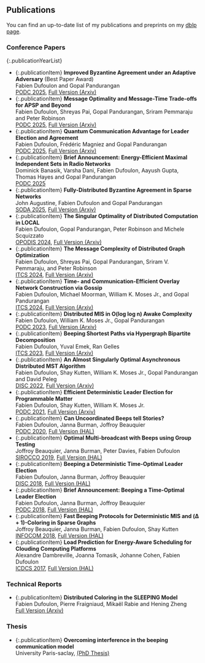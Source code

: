 ## Publications

You can find an up-to-date list of my publications and preprints on my [dblp page](https://dblp.uni-trier.de/pid/203/0763.html). 


### Conference Papers

{:.publicationYearList}
* {:.publicationItem} **Improved Byzantine Agreement under an Adaptive Adversary** (Best Paper Award) <br> Fabien Dufoulon and Gopal Pandurangan <br> [PODC 2025](https://dl.acm.org/doi/10.1145/3732772.3733553), [Full Version (Arxiv)](https://arxiv.org/abs/2506.04919)
* {:.publicationItem} **Message Optimality and Message-Time Trade-offs for APSP and Beyond** <br> Fabien Dufoulon, Shreyas Pai, Gopal Pandurangan, Sriram Pemmaraju and Peter Robinson <br> [PODC 2025](https://dl.acm.org/doi/10.1145/3732772.3733506), [Full Version (Arxiv)](https://arxiv.org/abs/2504.21781)
* {:.publicationItem} **Quantum Communication Advantage for Leader Election and Agreement** <br> Fabien Dufoulon, Frédéric Magniez and Gopal Pandurangan <br> [PODC 2025](https://dl.acm.org/doi/10.1145/3732772.3733509), [Full Version (Arxiv)](https://arxiv.org/abs/2502.07416)
* {:.publicationItem} **Brief Announcement: Energy-Efficient Maximal Independent Sets in Radio Networks** <br> Dominick Banasik, Varsha Dani, Fabien Dufoulon, Aayush Gupta, Thomas Hayes and Gopal Pandurangan <br> [PODC 2025](https://dl.acm.org/doi/10.1145/3732772.3733560)
* {:.publicationItem} **Fully-Distributed Byzantine Agreement in Sparse Networks** <br> John Augustine, Fabien Dufoulon and Gopal Pandurangan <br> [SODA 2025](https://epubs.siam.org/doi/10.1137/1.9781611978322.142), [Full Version (Arxiv)](https://arxiv.org/abs/2410.20865)
* {:.publicationItem} **The Singular Optimality of Distributed Computation in LOCAL** <br> Fabien Dufoulon, Gopal Pandurangan, Peter Robinson and Michele Scquizzato <br> [OPODIS 2024](https://doi.org/10.4230/LIPIcs.OPODIS.2024.26), [Full Version (Arxiv)](https://arxiv.org/abs/2411.07011)
* {:.publicationItem} **The Message Complexity of Distributed Graph Optimization** <br> Fabien Dufoulon, Shreyas Pai, Gopal Pandurangan, Sriram V. Pemmaraju, and Peter Robinson <br> [ITCS 2024](https://doi.org/10.4230/LIPIcs.ITCS.2024.41), [Full Version (Arxiv)](https://arxiv.org/abs/2311.14811)
* {:.publicationItem} **Time- and Communication-Efficient Overlay Network Construction via Gossip** <br>  Fabien Dufoulon, Michael Moorman, William K. Moses Jr., and Gopal Pandurangan <br> [ITCS 2024](https://doi.org/10.4230/LIPIcs.ITCS.2024.42), [Full Version (Arxiv)](https://arxiv.org/abs/2311.17115)
* {:.publicationItem} **Distributed MIS in O(log log n) Awake Complexity** <br> Fabien Dufoulon, William K. Moses Jr., Gopal Pandurangan <br> [PODC 2023](https://dl.acm.org/doi/abs/10.1145/3583668.3594574), [Full Version (Arxiv)](https://arxiv.org/abs/2204.08359)
* {:.publicationItem} **Beeping Shortest Paths via Hypergraph Bipartite Decomposition** <br> Fabien Dufoulon, Yuval Emek, Ran Gelles <br> [ITCS 2023](https://drops.dagstuhl.de/opus/volltexte/2023/17548/), [Full Version (Arxiv)](https://arxiv.org/abs/2210.06882)
* {:.publicationItem} **An Almost Singularly Optimal Asynchronous Distributed MST Algorithm** <br> Fabien Dufoulon, Shay Kutten, William K. Moses Jr., Gopal Pandurangan and David Peleg <br> [DISC 2022](https://doi.org/10.4230/LIPIcs.DISC.2022.19), [Full Version (Arxiv)](https://arxiv.org/abs/2210.01173)
* {:.publicationItem} **Efficient Deterministic Leader Election for Programmable Matter** <br> Fabien Dufoulon, Shay Kutten, William K. Moses Jr. <br> [PODC 2021](https://dl.acm.org/doi/abs/10.1145/3465084.3467900), [Full Version (Arxiv)](https://arxiv.org/abs/2106.01108)
* {:.publicationItem} **Can Uncoordinated Beeps tell Stories?** <br> Fabien Dufoulon, Janna Burman, Joffroy Beauquier <br> [PODC 2020](https://dl.acm.org/doi/10.1145/3382734.3405699), [Full Version (HAL)](https://hal.archives-ouvertes.fr/hal-02860827)
* {:.publicationItem} **Optimal Multi-broadcast with Beeps using Group Testing** <br> Joffroy Beauquier, Janna Burman, Peter Davies, Fabien Dufoulon <br> [SIROCCO 2019](https://link.springer.com/chapter/10.1007/978-3-030-24922-9_5), [Full Version (HAL)](https://hal.archives-ouvertes.fr/hal-02140017)
* {:.publicationItem} **Beeping a Deterministic Time-Optimal Leader Election** <br> Fabien Dufoulon, Janna Burman, Joffroy Beauquier <br> [DISC 2018](https://drops.dagstuhl.de/opus/frontdoor.php?source_opus=9809), [Full Version (HAL)](https://hal.archives-ouvertes.fr/hal-01794711)
* {:.publicationItem} **Brief Announcement: Beeping a Time-Optimal Leader Election** <br> Fabien Dufoulon, Janna Burman, Joffroy Beauquier <br> [PODC 2018](https://dl.acm.org/doi/10.1145/3212734.3212779), [Full Version (HAL)](https://hal.archives-ouvertes.fr/hal-01794711)
* {:.publicationItem} **Fast Beeping Protocols for Deterministic MIS and (Δ + 1)-Coloring in Sparse Graphs** <br> Joffroy Beauquier, Janna Burman, Fabien Dufoulon, Shay Kutten <br> [INFOCOM 2018](https://ieeexplore.ieee.org/document/8486015), [Full Version (HAL)](https://hal.archives-ouvertes.fr/hal-01754696v1)
* {:.publicationItem} **Load Prediction for Energy-Aware Scheduling for Clouding Computing Platforms** <br> Alexandre Dambreville, Joanna Tomasik, Johanne Cohen, Fabien Dufoulon <br> [ICDCS 2017](https://ieeexplore.ieee.org/abstract/document/7980250), [Full Version (HAL)](https://hal.archives-ouvertes.fr/hal-01566244)

### Technical Reports
* {:.publicationItem} **Distributed Coloring in the SLEEPING Model** <br> Fabien Dufoulon, Pierre Fraigniaud, Mikaël Rabie and Hening Zheng <br> [Full Version (Arxiv)](https://arxiv.org/abs/2405.10058)

### Thesis
* {:.publicationItem} **Overcoming interference in the beeping communication model** <br>
University Paris-saclay, [(PhD Thesis)](https://www.theses.fr/2019SACLS233)
